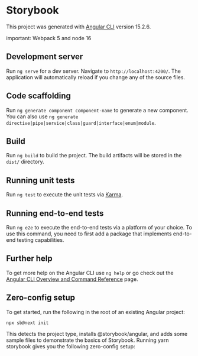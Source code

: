 # Storybook


This project was generated with [Angular CLI](https://github.com/angular/angular-cli) version 15.2.6.

important: 
Webpack 5 and node 16
## Development server

Run `ng serve` for a dev server. Navigate to `http://localhost:4200/`. The application will automatically reload if you change any of the source files.

## Code scaffolding

Run `ng generate component component-name` to generate a new component. You can also use `ng generate directive|pipe|service|class|guard|interface|enum|module`.

## Build

Run `ng build` to build the project. The build artifacts will be stored in the `dist/` directory.

## Running unit tests

Run `ng test` to execute the unit tests via [Karma](https://karma-runner.github.io).

## Running end-to-end tests

Run `ng e2e` to execute the end-to-end tests via a platform of your choice. To use this command, you need to first add a package that implements end-to-end testing capabilities.

## Further help

To get more help on the Angular CLI use `ng help` or go check out the [Angular CLI Overview and Command Reference](https://angular.io/cli) page.

## Zero-config setup
To get started, run the following in the root of an existing Angular project:

`npx sb@next init`

This detects the project type, installs @storybook/angular, and adds some sample files to demonstrate the basics of Storybook. Running yarn storybook gives you the following zero-config setup:
